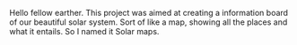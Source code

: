 Hello fellow earther.
This project was aimed at creating a information board of our beautiful solar system. Sort of like a map, showing all the places and what it entails.
So I named it Solar maps.

